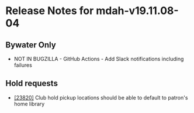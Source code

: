 
# Release Notes for mdah-v19.11.08-04

## Bywater Only

- NOT IN BUGZILLA - GitHub Actions - Add Slack notifications including failures

## Hold requests

- [[23820]](http://bugs.koha-community.org/bugzilla3/show_bug.cgi?id=23820) Club hold pickup locations should be able to default to patron's home library


